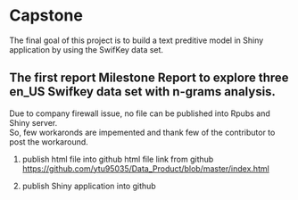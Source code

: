 # Capstone 
The final goal of this project is to build a text preditive model in Shiny application by using the SwifKey data set. 

## The first report Milestone Report to explore three en_US Swifkey data set with n-grams analysis.

Due to company firewall issue, no file can be published into Rpubs and Shiny server.  
So, few workaronds are impemented and thank few of the contributor to post the workaround.

1) publish html file into github
html file link from github https://github.com/ytu95035/Data_Product/blob/master/index.html

2) publish Shiny application into github
